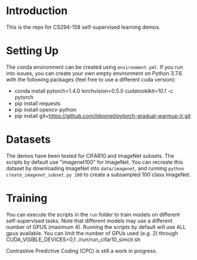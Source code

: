 # Introduction

This is the repo for CS294-158 self-supervised learning demos.

# Setting Up

The conda environment can be created using `environment.yml`. If you run into issues, you can create your own empty environment on Python 3.7.6 with the following packages (feel free to use a different cuda version):
* conda install pytorch=1.4.0 torchvision=0.5.0 cudatooklkit=10.1 -c pytorch
* pip install requests
* pip install opencv-python
* pip install git+https://github.com/ildoonet/pytorch-gradual-warmup-lr.git

# Datasets

The demos have been tested for CIFAR10 and ImageNet subsets. The scripts by default use "imagenet100" for ImageNet. You can recreate this dataset by downloading ImageNet into `data/imagenet`, and running `python create_imagenet_subset.py 100` to create a subsampled 100 class ImageNet.

# Training

You can execute the scripts in the `run` folder to train models on different self-supervised tasks. Note that different models may use a different number of GPUS (maximum 4). Running the scripts by default will use ALL gpus available. You can limit the number of GPUs used (e.g. 2) through CUDA_VISIBLE_DEVICES=0,1 ./run/run_cifar10_simclr.sh

Contrastive Predictive Coding (CPC) is still a work in progress.
